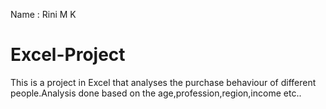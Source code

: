 Name : Rini M K
# Excel-Project
This is  a project in Excel that analyses the purchase behaviour of different people.Analysis done based on the age,profession,region,income etc..
